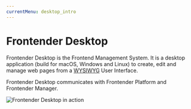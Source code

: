 ```yaml
---
currentMenu: desktop_intro
---
```


# Frontender Desktop
<!-- @TODO Add additional information -->
Frontender Desktop is the Frontend Management System. It is a desktop application (build for macOS, Windows and Linux) to create, edit and manage web pages from a <a href="https://en.wikipedia.org/wiki/WYSIWYG" target="&#95;blank" rel="nofollow" title="What You See Is What You Get">WYSIWYG</a> User Interface.

Frontender Desktop communicates with Frontender Platform and Frontender Manager.

![Frontender Desktop in action](https://getfrontender.com/assets/images/product-shots/F-LookupUnsplash.png)
